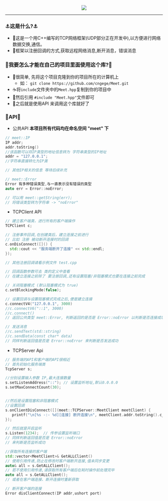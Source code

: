 <div align=center>
  <img src="https://capsule-render.vercel.app/api?type=Waving&color=timeGradient&height=200&animation=fadeIn&section=header&text=山水有“相逢”&fontSize=60" />
</div>

---

### ⚓这是什么?⚓ ###

- 🥗这是一个用C++编写的TCP网络框架(UDP部分正在开发中),以方便进行网络数据交换,通信。
- 🥟框架以注册回调的方式,获取远程网络消息,断开消息，错误消息

### 🌭我要怎么才能在自己的项目里面使用这个库?🌭 ###

- 🍵很简单, 先将这个项目克隆到你的项目所在的计算机上
  - 如： `git clone https://github.com/cngege/Meet.git`
- ☕将`include`文件夹中的`Meet.hpp`复制到你的项目中
- 🍺然后引用 `#include "Meet.hpp"`文件即可
- 🍻之后就是使用API 来调用这个库就好了

### 🥽API🥽 ###

- 公共API **本项目所有代码均在命名空间 "meet" 下**


```cpp
// meet::IP
IP addr;
addr.toString()
//该函数可以将IP类型的地址信息转为 字符串类型的IP地址
addr = "127.0.0.1";
//字符串直接转化为IP类

// 其他IP相关的信息 等待后续补充

// meet::Error
Error 有多种错误类型,与一直表示没有错误的类型
auto err = Error::noError;

// 可以用 meet::getString(err);
// 将错误类型转为字符串 -> "noError"

```

- TCPClient API

```cpp
// 建立客户端类，进行所有的客户端操作
TCPClient c;

// 注册事件回调,在创建类后，建立连接之前进行
// 比如 注册 被动断开连接时的回调
c.onDisConnect([]() {
  std::cout << "服务端断开了连接" << std::endl;
});

// 其他注册回调请看示例文件 test.cpp

// 回调函数参数可去 类的定义中查看
// 在建立连接之前除了 要注册回调,还有设置阻塞/非阻塞模式也要在连接之前完成

// 关闭阻塞模式 (默认阻塞模式为 true)
c.setBlockingMode(false);

// 设置回调与设置阻塞模式完成之后,便是建立连接
c.connectV4("127.0.0.1", 3000)
//c.connectV6("::1", 3000)
//c.connect()
// 返回公共类型 meet::Error, 判断返回的是否是 Error::noError 以判断是否连接成功

// 发送消息
//c.sendText(std::string)
//c.sendData(const char* data)
// 同样判断返回值是否是 Error::noError 来判断是否发送成功

```

- TCPServer Api

```cpp
// 服务端的API和客户端的API很相近
// 首先初始化服务端类
TcpServer s;

//分别设置输入参数 IP,最大连接数量
s.setListenAddress("::"); // 设置监听地址,默认0.0.0.0
s.setMaxConnectCount(30);


//然后是设置阻塞和非阻塞模式
//设置回调
s.onClientDisConnect([](meet::TCPServer::MeetClient meetClient) {
   printf("\n[%s -:- %d][连接] 断开连接\n", meetClient.addr.toString().c_str(), meetClient.port);
});

// 然后就是开启监听
s.Listen(1234);  // 传参设置监听端口
// 同样判断返回值是否是 Error::noError
// 来判断是否监听成功

//获取所有连接的客户端
std::vector<MeetClient>& GetALLClient()
// 使用引用传递,防止在修改时客户端断开连接,值未同步变更
auto& all = s.GetALLClient();
// 若不使用引用传递,请获取所有客户端后在耗时操作前处理完毕
auto all = s.GetALLClient();
// 或者在客户端连接、断开连接时重新获取

// 断开客户端的连接
Error disClientConnect(IP addr,ushort port)

```
